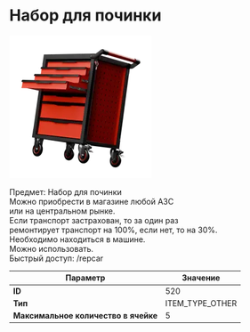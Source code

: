 # Набор для починки

![Item Image](../img/520.webp?raw=true)

Предмет: Набор для починки<br>Можно приобрести в магазине любой АЗС<br>или на центральном рынке.<br>Если транспорт застрахован, то за один раз<br>ремонтирует транспорт на 100%, если нет, то на 30%.<br>Необходимо находиться в машине. <br>Можно использовать. <br>Быстрый доступ: /repcar


| Параметр | Значение |
|----------|----------|
| **ID** | 520 |
| **Тип** | ITEM_TYPE_OTHER |
| **Максимальное количество в ячейке** | 5 |


